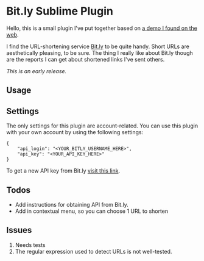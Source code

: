 # Bit.ly Sublime Plugin

Hello, this is a small plugin I've put together based on [a demo I found on the web](http://bit.ly/HdTSyK).

I find the URL-shortening service [Bit.ly](http://bitly.com) to be quite handy. Short URLs are aesthetically pleasing, to be sure. The thing I really like about Bit.ly though are the reports I can get about shortened links I've sent others.

_This is an early release._

## Usage

## Settings

The only settings for this plugin are account-related. You can use this plugin with your own account by using the following settings:

```
{
	"api_login": "<YOUR_BITLY_USERNAME_HERE>",
	"api_key": "<YOUR_API_KEY_HERE>"
}
```

To get a new API key from Bit.ly [visit this link](https://bitly.com/a/your_api_key).

## Todos

* Add instructions for obtaining API from Bit.ly.
* Add in contextual menu, so you can choose 1 URL to shorten

## Issues

1. Needs tests
2. The regular expression used to detect URLs is not well-tested.